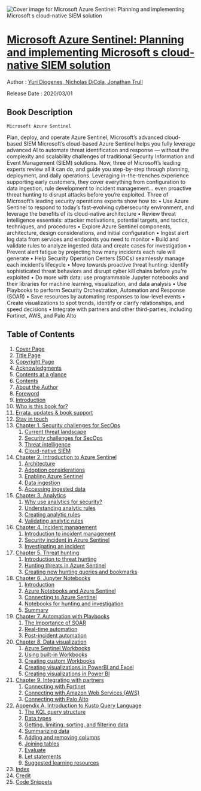 ![Cover image for Microsoft Azure Sentinel: Planning and implementing Microsoft s cloud-native SIEM solution](https://imgdetail.ebookreading.net/cover/cover/20200920/EB9780136485506.jpg)

[Microsoft Azure Sentinel: Planning and implementing Microsoft s cloud-native SIEM solution](https://ebookreading.net/view/book/Microsoft+Azure+Sentinel%3A+Planning+and+implementing+Microsoft+s+cloud-native+SIEM+solution-EB9780136485506_1.html "Microsoft Azure Sentinel: Planning and implementing Microsoft s cloud-native SIEM solution")
====================================================================================================================

Author : [Yuri Diogenes](https://ebookreading.net/search/author/Yuri+Diogenes),[ 
            Nicholas DiCola](https://ebookreading.net/search/author/+%0D%0A++++++++++++Nicholas+DiCola),[ 
            Jonathan Trull](https://ebookreading.net/search/author/+%0D%0A++++++++++++Jonathan+Trull)

Release Date : 2020/03/01

Book Description
-----------------


    
    Microsoft Azure Sentinel
Plan, deploy, and operate Azure Sentinel, Microsoft’s advanced cloud-based SIEM
Microsoft’s cloud-based Azure Sentinel helps you fully leverage advanced AI to automate threat identification and response — without the complexity and scalability challenges of traditional Security Information and Event Management (SIEM) solutions. Now, three of Microsoft’s leading experts review all it can do, and guide you step-by-step through planning, deployment, and daily operations. Leveraging in-the-trenches experience supporting early customers, they cover everything from configuration to data ingestion, rule development to incident management… even proactive threat hunting to disrupt attacks before you’re exploited.
Three of Microsoft’s leading security operations experts show how to:
• Use Azure Sentinel to respond to today’s fast-evolving cybersecurity environment, and leverage the benefits of its cloud-native architecture
• Review threat intelligence essentials: attacker motivations, potential targets, and tactics, techniques, and procedures
• Explore Azure Sentinel components, architecture, design considerations, and initial configuration
• Ingest alert log data from services and endpoints you need to monitor
• Build and validate rules to analyze ingested data and create cases for investigation
• Prevent alert fatigue by projecting how many incidents each rule will generate
• Help Security Operation Centers (SOCs) seamlessly manage each incident’s lifecycle
• Move towards proactive threat hunting: identify sophisticated threat behaviors and disrupt cyber kill chains before you’re exploited
• Do more with data: use programmable Jupyter notebooks and their libraries for machine learning, visualization, and data analysis
• Use Playbooks to perform Security Orchestration, Automation and Response (SOAR)
• Save resources by automating responses to low-level events
• Create visualizations to spot trends, identify or clarify relationships, and speed decisions
• Integrate with partners and other third-parties, including Fortinet, AWS, and Palo Alto

  

Table of Contents
-----------------

1. [Cover Page](https://ebookreading.net/view/book/Microsoft+Azure+Sentinel%3A+Planning+and+implementing+Microsoft+s+cloud-native+SIEM+solution-EB9780136485506_1.html)
1. [Title Page](https://ebookreading.net/view/book/Microsoft+Azure+Sentinel%3A+Planning+and+implementing+Microsoft+s+cloud-native+SIEM+solution-EB9780136485506_2.html)
1. [Copyright Page](https://ebookreading.net/view/book/Microsoft+Azure+Sentinel%3A+Planning+and+implementing+Microsoft+s+cloud-native+SIEM+solution-EB9780136485506_3.html)
1. [Acknowledgments](https://ebookreading.net/view/book/Microsoft+Azure+Sentinel%3A+Planning+and+implementing+Microsoft+s+cloud-native+SIEM+solution-EB9780136485506_4.html#ack)
1. [Contents at a glance](https://ebookreading.net/view/book/Microsoft+Azure+Sentinel%3A+Planning+and+implementing+Microsoft+s+cloud-native+SIEM+solution-EB9780136485506_5.html#toc)
1. [Contents](https://ebookreading.net/view/book/Microsoft+Azure+Sentinel%3A+Planning+and+implementing+Microsoft+s+cloud-native+SIEM+solution-EB9780136485506_6.html#toc01)
1. [About the Author](https://ebookreading.net/view/book/Microsoft+Azure+Sentinel%3A+Planning+and+implementing+Microsoft+s+cloud-native+SIEM+solution-EB9780136485506_7.html#about)
1. [Foreword](https://ebookreading.net/view/book/Microsoft+Azure+Sentinel%3A+Planning+and+implementing+Microsoft+s+cloud-native+SIEM+solution-EB9780136485506_8.html#foreword)
1. [Introduction](https://ebookreading.net/view/book/Microsoft+Azure+Sentinel%3A+Planning+and+implementing+Microsoft+s+cloud-native+SIEM+solution-EB9780136485506_9.html#intro)
1. [Who is this book for?](https://ebookreading.net/view/book/Microsoft+Azure+Sentinel%3A+Planning+and+implementing+Microsoft+s+cloud-native+SIEM+solution-EB9780136485506_10.html#book)
1. [Errata, updates &amp; book support](https://ebookreading.net/view/book/Microsoft+Azure+Sentinel%3A+Planning+and+implementing+Microsoft+s+cloud-native+SIEM+solution-EB9780136485506_11.html#errata)
1. [Stay in touch](https://ebookreading.net/view/book/Microsoft+Azure+Sentinel%3A+Planning+and+implementing+Microsoft+s+cloud-native+SIEM+solution-EB9780136485506_12.html#stay)
1. [Chapter 1. Security challenges for SecOps](https://ebookreading.net/view/book/Microsoft+Azure+Sentinel%3A+Planning+and+implementing+Microsoft+s+cloud-native+SIEM+solution-EB9780136485506_13.html#ch01)
    1. [Current threat landscape](https://ebookreading.net/view/book/Microsoft+Azure+Sentinel%3A+Planning+and+implementing+Microsoft+s+cloud-native+SIEM+solution-EB9780136485506_13.html#ch01lev1sec1)
    1. [Security challenges for SecOps](https://ebookreading.net/view/book/Microsoft+Azure+Sentinel%3A+Planning+and+implementing+Microsoft+s+cloud-native+SIEM+solution-EB9780136485506_13.html#ch01lev1sec2)
    1. [Threat intelligence](https://ebookreading.net/view/book/Microsoft+Azure+Sentinel%3A+Planning+and+implementing+Microsoft+s+cloud-native+SIEM+solution-EB9780136485506_13.html#ch01lev1sec3)
    1. [Cloud-native SIEM](https://ebookreading.net/view/book/Microsoft+Azure+Sentinel%3A+Planning+and+implementing+Microsoft+s+cloud-native+SIEM+solution-EB9780136485506_13.html#ch01lev1sec4)
1. [Chapter 2. Introduction to Azure Sentinel](https://ebookreading.net/view/book/Microsoft+Azure+Sentinel%3A+Planning+and+implementing+Microsoft+s+cloud-native+SIEM+solution-EB9780136485506_14.html#ch02)
    1. [Architecture](https://ebookreading.net/view/book/Microsoft+Azure+Sentinel%3A+Planning+and+implementing+Microsoft+s+cloud-native+SIEM+solution-EB9780136485506_14.html#ch02lev1sec1)
    1. [Adoption considerations](https://ebookreading.net/view/book/Microsoft+Azure+Sentinel%3A+Planning+and+implementing+Microsoft+s+cloud-native+SIEM+solution-EB9780136485506_14.html#ch02lev1sec2)
    1. [Enabling Azure Sentinel](https://ebookreading.net/view/book/Microsoft+Azure+Sentinel%3A+Planning+and+implementing+Microsoft+s+cloud-native+SIEM+solution-EB9780136485506_14.html#ch02lev1sec3)
    1. [Data ingestion](https://ebookreading.net/view/book/Microsoft+Azure+Sentinel%3A+Planning+and+implementing+Microsoft+s+cloud-native+SIEM+solution-EB9780136485506_14.html#ch02lev1sec4)
    1. [Accessing ingested data](https://ebookreading.net/view/book/Microsoft+Azure+Sentinel%3A+Planning+and+implementing+Microsoft+s+cloud-native+SIEM+solution-EB9780136485506_14.html#ch02lev1sec5)
1. [Chapter 3. Analytics](https://ebookreading.net/view/book/Microsoft+Azure+Sentinel%3A+Planning+and+implementing+Microsoft+s+cloud-native+SIEM+solution-EB9780136485506_15.html#ch03)
    1. [Why use analytics for security?](https://ebookreading.net/view/book/Microsoft+Azure+Sentinel%3A+Planning+and+implementing+Microsoft+s+cloud-native+SIEM+solution-EB9780136485506_15.html#ch03lev1sec1)
    1. [Understanding analytic rules](https://ebookreading.net/view/book/Microsoft+Azure+Sentinel%3A+Planning+and+implementing+Microsoft+s+cloud-native+SIEM+solution-EB9780136485506_15.html#ch03lev1sec2)
    1. [Creating analytic rules](https://ebookreading.net/view/book/Microsoft+Azure+Sentinel%3A+Planning+and+implementing+Microsoft+s+cloud-native+SIEM+solution-EB9780136485506_15.html#ch03lev1sec3)
    1. [Validating analytic rules](https://ebookreading.net/view/book/Microsoft+Azure+Sentinel%3A+Planning+and+implementing+Microsoft+s+cloud-native+SIEM+solution-EB9780136485506_15.html#ch03lev1sec4)
1. [Chapter 4. Incident management](https://ebookreading.net/view/book/Microsoft+Azure+Sentinel%3A+Planning+and+implementing+Microsoft+s+cloud-native+SIEM+solution-EB9780136485506_16.html#ch04)
    1. [Introduction to incident management](https://ebookreading.net/view/book/Microsoft+Azure+Sentinel%3A+Planning+and+implementing+Microsoft+s+cloud-native+SIEM+solution-EB9780136485506_16.html#ch04lev1sec1)
    1. [Security incident in Azure Sentinel](https://ebookreading.net/view/book/Microsoft+Azure+Sentinel%3A+Planning+and+implementing+Microsoft+s+cloud-native+SIEM+solution-EB9780136485506_16.html#ch04lev1sec2)
    1. [Investigating an incident](https://ebookreading.net/view/book/Microsoft+Azure+Sentinel%3A+Planning+and+implementing+Microsoft+s+cloud-native+SIEM+solution-EB9780136485506_16.html#ch04lev1sec3)
1. [Chapter 5. Threat hunting](https://ebookreading.net/view/book/Microsoft+Azure+Sentinel%3A+Planning+and+implementing+Microsoft+s+cloud-native+SIEM+solution-EB9780136485506_17.html#ch05)
    1. [Introduction to threat hunting](https://ebookreading.net/view/book/Microsoft+Azure+Sentinel%3A+Planning+and+implementing+Microsoft+s+cloud-native+SIEM+solution-EB9780136485506_17.html#ch05lev1sec1)
    1. [Hunting threats in Azure Sentinel](https://ebookreading.net/view/book/Microsoft+Azure+Sentinel%3A+Planning+and+implementing+Microsoft+s+cloud-native+SIEM+solution-EB9780136485506_17.html#ch05lev1sec2)
    1. [Creating new hunting queries and bookmarks](https://ebookreading.net/view/book/Microsoft+Azure+Sentinel%3A+Planning+and+implementing+Microsoft+s+cloud-native+SIEM+solution-EB9780136485506_17.html#ch05lev1sec3)
1. [Chapter 6. Jupyter Notebooks](https://ebookreading.net/view/book/Microsoft+Azure+Sentinel%3A+Planning+and+implementing+Microsoft+s+cloud-native+SIEM+solution-EB9780136485506_18.html#ch06)
    1. [Introduction](https://ebookreading.net/view/book/Microsoft+Azure+Sentinel%3A+Planning+and+implementing+Microsoft+s+cloud-native+SIEM+solution-EB9780136485506_18.html#ch06lev1sec1)
    1. [Azure Notebooks and Azure Sentinel](https://ebookreading.net/view/book/Microsoft+Azure+Sentinel%3A+Planning+and+implementing+Microsoft+s+cloud-native+SIEM+solution-EB9780136485506_18.html#ch06lev1sec2)
    1. [Connecting to Azure Sentinel](https://ebookreading.net/view/book/Microsoft+Azure+Sentinel%3A+Planning+and+implementing+Microsoft+s+cloud-native+SIEM+solution-EB9780136485506_18.html#ch06lev1sec3)
    1. [Notebooks for hunting and investigation](https://ebookreading.net/view/book/Microsoft+Azure+Sentinel%3A+Planning+and+implementing+Microsoft+s+cloud-native+SIEM+solution-EB9780136485506_18.html#ch06lev1sec4)
    1. [Summary](https://ebookreading.net/view/book/Microsoft+Azure+Sentinel%3A+Planning+and+implementing+Microsoft+s+cloud-native+SIEM+solution-EB9780136485506_18.html#ch06lev1sec5)
1. [Chapter 7. Automation with Playbooks](https://ebookreading.net/view/book/Microsoft+Azure+Sentinel%3A+Planning+and+implementing+Microsoft+s+cloud-native+SIEM+solution-EB9780136485506_19.html#ch07)
    1. [The Importance of SOAR](https://ebookreading.net/view/book/Microsoft+Azure+Sentinel%3A+Planning+and+implementing+Microsoft+s+cloud-native+SIEM+solution-EB9780136485506_19.html#ch07lev1sec1)
    1. [Real-time automation](https://ebookreading.net/view/book/Microsoft+Azure+Sentinel%3A+Planning+and+implementing+Microsoft+s+cloud-native+SIEM+solution-EB9780136485506_19.html#ch07lev1sec2)
    1. [Post-incident automation](https://ebookreading.net/view/book/Microsoft+Azure+Sentinel%3A+Planning+and+implementing+Microsoft+s+cloud-native+SIEM+solution-EB9780136485506_19.html#ch07lev1sec3)
1. [Chapter 8. Data visualization](https://ebookreading.net/view/book/Microsoft+Azure+Sentinel%3A+Planning+and+implementing+Microsoft+s+cloud-native+SIEM+solution-EB9780136485506_20.html#ch08)
    1. [Azure Sentinel Workbooks](https://ebookreading.net/view/book/Microsoft+Azure+Sentinel%3A+Planning+and+implementing+Microsoft+s+cloud-native+SIEM+solution-EB9780136485506_20.html#ch08lev1sec1)
    1. [Using built-in Workbooks](https://ebookreading.net/view/book/Microsoft+Azure+Sentinel%3A+Planning+and+implementing+Microsoft+s+cloud-native+SIEM+solution-EB9780136485506_20.html#ch08lev1sec2)
    1. [Creating custom Workbooks](https://ebookreading.net/view/book/Microsoft+Azure+Sentinel%3A+Planning+and+implementing+Microsoft+s+cloud-native+SIEM+solution-EB9780136485506_20.html#ch08lev1sec3)
    1. [Creating visualizations in PowerBI and Excel](https://ebookreading.net/view/book/Microsoft+Azure+Sentinel%3A+Planning+and+implementing+Microsoft+s+cloud-native+SIEM+solution-EB9780136485506_20.html#ch08lev1sec4)
    1. [Creating visualizations in Power BI](https://ebookreading.net/view/book/Microsoft+Azure+Sentinel%3A+Planning+and+implementing+Microsoft+s+cloud-native+SIEM+solution-EB9780136485506_20.html#ch08lev1sec5)
1. [Chapter 9. Integrating with partners](https://ebookreading.net/view/book/Microsoft+Azure+Sentinel%3A+Planning+and+implementing+Microsoft+s+cloud-native+SIEM+solution-EB9780136485506_21.html#ch09)
    1. [Connecting with Fortinet](https://ebookreading.net/view/book/Microsoft+Azure+Sentinel%3A+Planning+and+implementing+Microsoft+s+cloud-native+SIEM+solution-EB9780136485506_21.html#ch09lev1sec1)
    1. [Connecting with Amazon Web Services (AWS)](https://ebookreading.net/view/book/Microsoft+Azure+Sentinel%3A+Planning+and+implementing+Microsoft+s+cloud-native+SIEM+solution-EB9780136485506_21.html#ch09lev1sec2)
    1. [Connecting with Palo Alto](https://ebookreading.net/view/book/Microsoft+Azure+Sentinel%3A+Planning+and+implementing+Microsoft+s+cloud-native+SIEM+solution-EB9780136485506_21.html#ch09lev1sec3)
1. [Appendix A. Introduction to Kusto Query Language](https://ebookreading.net/view/book/Microsoft+Azure+Sentinel%3A+Planning+and+implementing+Microsoft+s+cloud-native+SIEM+solution-EB9780136485506_22.html#app01)
    1. [The KQL query structure](https://ebookreading.net/view/book/Microsoft+Azure+Sentinel%3A+Planning+and+implementing+Microsoft+s+cloud-native+SIEM+solution-EB9780136485506_22.html#app01lev1sec1)
    1. [Data types](https://ebookreading.net/view/book/Microsoft+Azure+Sentinel%3A+Planning+and+implementing+Microsoft+s+cloud-native+SIEM+solution-EB9780136485506_22.html#app01lev1sec2)
    1. [Getting, limiting, sorting, and filtering data](https://ebookreading.net/view/book/Microsoft+Azure+Sentinel%3A+Planning+and+implementing+Microsoft+s+cloud-native+SIEM+solution-EB9780136485506_22.html#app01lev1sec3)
    1. [Summarizing data](https://ebookreading.net/view/book/Microsoft+Azure+Sentinel%3A+Planning+and+implementing+Microsoft+s+cloud-native+SIEM+solution-EB9780136485506_22.html#app01lev1sec4)
    1. [Adding and removing columns](https://ebookreading.net/view/book/Microsoft+Azure+Sentinel%3A+Planning+and+implementing+Microsoft+s+cloud-native+SIEM+solution-EB9780136485506_22.html#app01lev1sec5)
    1. [Joining tables](https://ebookreading.net/view/book/Microsoft+Azure+Sentinel%3A+Planning+and+implementing+Microsoft+s+cloud-native+SIEM+solution-EB9780136485506_22.html#app01lev1sec6)
    1. [Evaluate](https://ebookreading.net/view/book/Microsoft+Azure+Sentinel%3A+Planning+and+implementing+Microsoft+s+cloud-native+SIEM+solution-EB9780136485506_22.html#app01lev1sec7)
    1. [Let statements](https://ebookreading.net/view/book/Microsoft+Azure+Sentinel%3A+Planning+and+implementing+Microsoft+s+cloud-native+SIEM+solution-EB9780136485506_22.html#app01lev1sec8)
    1. [Suggested learning resources](https://ebookreading.net/view/book/Microsoft+Azure+Sentinel%3A+Planning+and+implementing+Microsoft+s+cloud-native+SIEM+solution-EB9780136485506_22.html#app01lev1sec9)
1. [Index](https://ebookreading.net/view/book/Microsoft+Azure+Sentinel%3A+Planning+and+implementing+Microsoft+s+cloud-native+SIEM+solution-EB9780136485506_23.html#index)
1. [Credit](https://ebookreading.net/view/book/Microsoft+Azure+Sentinel%3A+Planning+and+implementing+Microsoft+s+cloud-native+SIEM+solution-EB9780136485506_26.html#credit)
1. [Code Snippets](https://ebookreading.net/view/book/Microsoft+Azure+Sentinel%3A+Planning+and+implementing+Microsoft+s+cloud-native+SIEM+solution-EB9780136485506_27.html#ch01_images)
